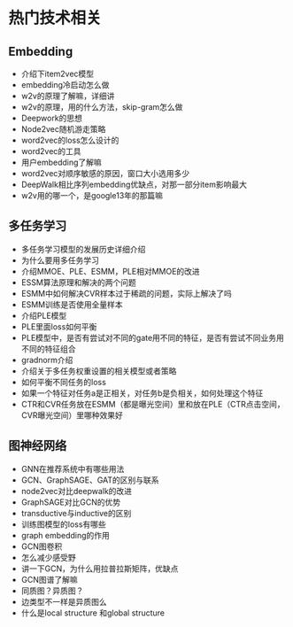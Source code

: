 # 热门技术相关 
## Embedding

- 介绍下item2vec模型
- embedding冷启动怎么做
- w2v的原理了解嘛，详细讲
- w2v的原理，用的什么方法，skip-gram怎么做
- Deepwork的思想
- Node2vec随机游走策略
- word2vec的loss怎么设计的
- word2vec的工具
- 用户embedding了解嘛
- word2vec对顺序敏感的原因，窗口大小选用多少
- DeepWalk相比序列embedding优缺点，对那一部分item影响最大
- w2v用的哪一个，是google13年的那篇嘛

## 多任务学习

- 多任务学习模型的发展历史详细介绍
- 为什么要用多任务学习
- 介绍MMOE、PLE、ESMM，PLE相对MMOE的改进
- ESSM算法原理和解决的两个问题
- ESMM中如何解决CVR样本过于稀疏的问题，实际上解决了吗
- ESMM训练是否使用全量样本
- 介绍PLE模型
- PLE里面loss如何平衡
- PLE模型中，是否有尝试对不同的gate用不同的特征，是否有尝试不同业务用不同的特征组合
- gradnorm介绍
- 介绍关于多任务权重设置的相关模型或者策略
- 如何平衡不同任务的loss
- 如果一个特征对任务a是正相关，对任务b是负相关，如何处理这个特征
- CTR和CVR任务放在ESMM（都是曝光空间）里和放在PLE（CTR点击空间，CVR曝光空间）里哪种效果好 

## 图神经网络

- GNN在推荐系统中有哪些用法
- GCN、GraphSAGE、GAT的区别与联系
- node2vec对比deepwalk的改进
- GraphSAGE对比GCN的优势
- transductive与inductive的区别
- 训练图模型的loss有哪些
- graph embedding的作用
- GCN图卷积
- 怎么减少感受野
- 讲一下GCN，为什么用拉普拉斯矩阵，优缺点
- GCN图谱了解嘛
- 同质图？异质图？
- 边类型不一样是异质图么
- 什么是local structure 和global structure